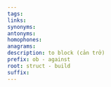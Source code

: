 ```yaml
---
tags: 
links: 
synonyms: 
antonyms: 
homophones: 
anagrams: 
description: to block (cản trở)
prefix: ob - against
root: struct - build
suffix:
---
```

